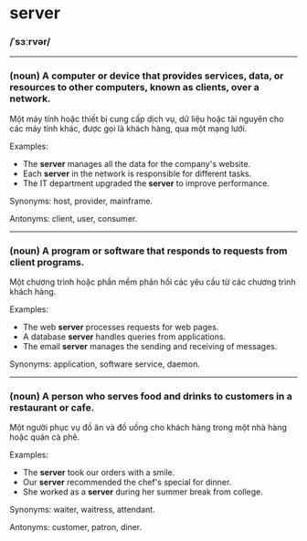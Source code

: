 # server

### /ˈsɜːrvər/

---

### (noun) A computer or device that provides services, data, or resources to other computers, known as clients, over a network.

Một máy tính hoặc thiết bị cung cấp dịch vụ, dữ liệu hoặc tài nguyên cho các máy tính khác, được gọi là khách hàng, qua một mạng lưới.

Examples:

- The **server** manages all the data for the company's website.
- Each **server** in the network is responsible for different tasks.
- The IT department upgraded the **server** to improve performance.

Synonyms: host, provider, mainframe.

Antonyms: client, user, consumer.

---

### (noun) A program or software that responds to requests from client programs.

Một chương trình hoặc phần mềm phản hồi các yêu cầu từ các chương trình khách hàng.

Examples:

- The web **server** processes requests for web pages.
- A database **server** handles queries from applications.
- The email **server** manages the sending and receiving of messages.

Synonyms: application, software service, daemon.

---

### (noun) A person who serves food and drinks to customers in a restaurant or cafe.

Một người phục vụ đồ ăn và đồ uống cho khách hàng trong một nhà hàng hoặc quán cà phê.

Examples:

- The **server** took our orders with a smile.
- Our **server** recommended the chef's special for dinner.
- She worked as a **server** during her summer break from college.

Synonyms: waiter, waitress, attendant.

Antonyms: customer, patron, diner.